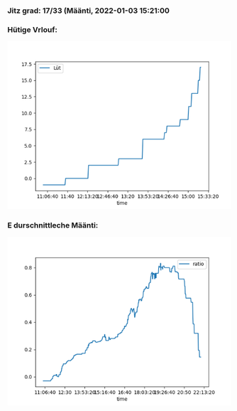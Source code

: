 ### Jitz grad: 17/33 (Määnti, 2022-01-03 15:21:00

### Hütige Vrlouf:
![Graph](Today.png)

### E durschnittleche Määnti:
![Graph](Määnti.png)